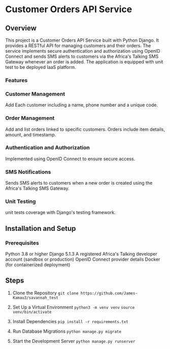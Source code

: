 # Customer Orders API Service
## Overview
This project is a Customer Orders API Service built with Python Django. It provides a RESTful API for managing customers and their orders. The service implements secure authentication and authorization using OpenID Connect and sends SMS alerts to customers via the Africa's Talking SMS Gateway whenever an order is added. The application is equipped with unit test to be deployed IaaS platform.


### Features

### Customer Management
Add Each customer including a name, phone number and a unique code.

### Order Management
Add and list orders linked to specific customers.
Orders include item details, amount, and timestamp.

### Authentication and Authorization
Implemented using OpenID Connect to ensure secure access.

### SMS Notifications
Sends SMS alerts to customers when a new order is created using the Africa's Talking SMS Gateway.

### Unit Testing
unit tests coverage with Django's testing framework.



## Installation and Setup
### Prerequisites
Python 3.8 or higher
Django 5.1.3
A registered Africa's Talking developer account (sandbox or production)
OpenID Connect provider details
Docker (for containerized deployment)

## Steps
1. Clone the Repository
`git clone https://github.com/James-Kamau3/savannah_test`

2. Set Up a Virtual Environment
`python3 -m venv venv`
`source venv/bin/activate`

3. Install Dependencies
`pip install -r requirements.txt`


5. Run Database Migrations
`python manage.py migrate`

6. Start the Development Server
`python manage.py runserver`